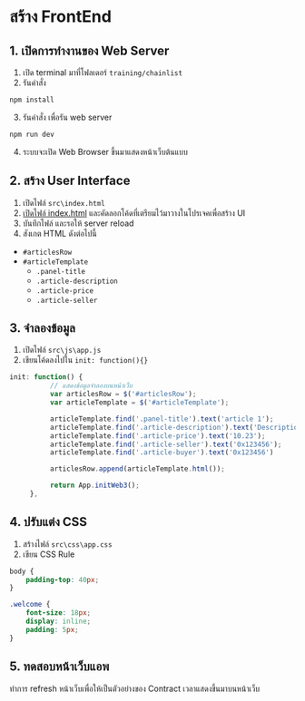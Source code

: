 # สร้าง FrontEnd 

## 1. เปิดการทำงานของ Web Server

1. เปิด terminal มาที่โฟลเดอร์ `training/chainlist`
2. รันคำสั่ง 

```js
npm install
```

3. รันคำสั่ง เพื่อรัน web server

```js
npm run dev
```

4. ระบบจะเปิด Web Browser ขึ้นมาแสดงหน้าเว็บต้นแบบ

## 2. สร้าง User Interface

1. เปิดไฟล์ `src\index.html`
2. [เปิดไฟล์ index.html](https://github.com/teerasej/blockchain-beginner/blob/master/day3/src/index.html) และคัดลอกโค้ดที่เตรียมไว้มาวางในโปรเจคเพื่อสร้าง UI
3. บันทึกไฟล์ และรอให้ server reload
4. สังเกต HTML ดังต่อไปนี้

- `#articlesRow`
- `#articleTemplate`
	- `.panel-title`
	- `.article-description`
	- `.article-price`
	- `.article-seller`

## 3. จำลองข้อมูล

1. เปิดไฟล์ `src\js\app.js`
2. เขียนโค้ดลงไปใน `init: function(){}`

```js
init: function() {
          // แสดงข้อมูลจำลองบนหน้าเว็บ
          var articlesRow = $('#articlesRow');
          var articleTemplate = $('#articleTemplate');

          articleTemplate.find('.panel-title').text('article 1');
          articleTemplate.find('.article-description').text('Description for article 1');
          articleTemplate.find('.article-price').text('10.23');
          articleTemplate.find('.article-seller').text('0x123456');
          articleTemplate.find('.article-buyer').text('0x123456')

          articlesRow.append(articleTemplate.html());

          return App.initWeb3();
     },
```

## 4. ปรับแต่ง CSS

1. สร้างไฟล์ `src\css\app.css`
2. เขียน CSS Rule 

```css
body {
    padding-top: 40px;
}

.welcome {
    font-size: 18px;
    display: inline;
    padding: 5px;
}
```

## 5. ทดสอบหน้าเว็บแอพ

ทำการ refresh หน้าเว็บเพื่อให้เป็นตัวอย่างของ Contract เวลาแสดงขึ้นมาบนหน้าเว็บ
